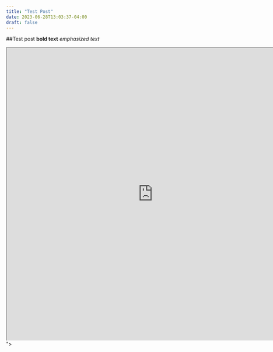 ```yaml
---
title: "Test Post"
date: 2023-06-28T13:03:37-04:00
draft: false
---
```


##Test post
**bold text** *emphasized text*
<iframe src="https://editor.p5js.org/fernaldr/full/f8RoaoTEq" width=800 height= 800></iframe>">